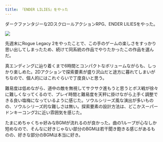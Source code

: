 ```yaml
---
title: 『ENDER LILIES』をやった
---
```

ダークファンタジーな2DスクロールアクションRPG、ENDER LILIESをやった。

![](https://lh3.googleusercontent.com/docs/ADP-6oEPeE6R5Kry9_TM_ViJKKmGEAksqI6yYc6WbQqa9MXtYj0ywKubanNv_FrJJZWTd9fq7z8bBmc9UZxRKRiWLuVtuAPGmWY7BD_SsELByX38acUReqOlRUkygFz-saqKsG9Hdc5J1MRRVe9JRJR0FGnAZhsaXicGKCZsdyqbc3EW-uycfLHqFMBjZ33KA1b9tOe0eE_qs-aj0S2QBFW8odzi4IRJJmFWvlYyBDG1igGmmnj0I3KFHl0NqtiRQ1zmw5bY3U3qc1ZnY_O0NtBZNsiCSe6CNK3bh09OdI0tZIfQDCB3kll-x5UfwrE--49LSgBjhJg31SWzQSlu9dsIrrSAzNN7C4c1ySEE-cEDeCTEY0OOsS57woBK4-06_wiSmpvln5x2VHQYxd78LSfbpYlwRLzVUFzmkV4eubDIaMrguYG-uDx2VM8eXQ61cG3Udp13pBZeJ9qiKOya11qP0wsUeM_lX_xfomGQJSRXOSSa6tDWsrBD3KUZqszV-4jIsm9YCEo--jwUcqJrqoIH4hQ45HBay4IVBFjMYH153lQkMI8omFLWWaKbcRp-oLLcLGGOuJv1pn3XxcZGqSScV9F4XWW28OVFk6dvwO1qo7zx62_-8vLMI3GlJ0mgrqHFmU-B5jWAToMkGjfvvz69DfDExBMM9UNoALiGFXWtCq_vICptV8gSnnWsthhVbBI7253GcgkKwPblLJCNldR51KVxGIzWBM8GajMFGjpuBJjWJHY9t6vYU8RNB4N-Y6POm_c6dahC9csNAb8wWOO-tIyYvfQ7WyhYQrfLUU-vrV_GCfcMIy3CoqkpTyjUBDSUAkmTcg8DpQJchTWCKVfklvU9-muth-SnN8kebJ4J07qh6p_dvPLOJNTzZLgkjG4EtAilm3fyK0Xb9rqlWHWyw4ZUaTmvnTGDbnSeOPhOexft6fysJSMk9YYymVwBdTwRhLjLabXPk412Ib5rtivFz87vegPfDvrmLss-1OT2ekoMqHhUsrfouvojtuIaQZlC2u4BJ2mrov3h8McQS012BwK3SukZoNSaNLHLersEcEz2vw2oJoRJeDFJdauR0ozfnnylQHkBmZHDKMwpYN3hJ_YllCrSDIL-M3--FyprgOmFhxdc77wxLCwOVrp_VrulCWYw_PFILPqWHGBjZULDLUyj90-yF3qK8s6C4fT1Wa3p1fWnPj0gw88jX42JtZPR5fJ3r6oCK7hgfUwrjELsjyZKse7bGeLtzgr70P56nQqqssTQqA)

先週末にRogue Legacy 2をやったことで、この手のゲームの楽しさをすっかり思い出してしまったため、続けて同系統の作品でやりたかったこの作品を選んだ。

真エンディングに辿り着くまで6時間とコンパクトなボリュームながらも、しっかり楽しめた。2Dアクションで探索要素が盛り沢山だと途方に暮れてしまいがちなので、個人的にはこれぐらいで丁度良いと思う。

難易度は低めながら、道中の敵を無視してサクサク進もうと思うとボス戦が徐々に難しくなってくるので、プレイ時間と難易度を天秤に掛けながら上手く調整できる良い塩梅になっているように感じた。ソウルシリーズ風な演出が多いものの、ソウルシリーズ的な難しさは無い。探索要素の設計方法は、どこかスーパードンキーコング2に近い雰囲気を感じた。

たまにめちゃくちゃ好みなBGMが流れるのが良かった。曲の1ループが心なしか短めなので、そんなに好きじゃない部分のBGMは若干聞き飽きる感じがあるものの、好きな部分のBGMは本当に好き。
